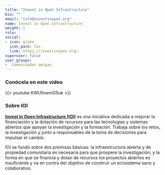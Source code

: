 ```yaml
---
title: "Invest in Open Infrastructure"
bio: ""
email: "info@investinopen.org"
name: Invest in Open Infrastructure
weight: 1
role: 
social:
- icon: globe
  icon_pack: fas
  link: https://investinopen.org/
superuser: false
user_groups:
-  Comunidades amigas
---
```


### Conócela en este video

{{< youtube KWUfowmG5uk >}} 

### Sobre IOI

**[Invest in Open Infrastructure (IOI)](https://investinopen.org/)** es una iniciativa dedicada a mejorar la financiación y la dotación de recursos para las tecnologías y sistemas abiertos que apoyan la investigación y la formación. Trabaja sobre los retos, la investigación y junto a responsables de la toma de decisiones para impulsar el cambio.

IOI se fundó sobre dos premisas básicas: la infraestructura abierta y de propiedad comunitaria es necesaria para que prospere la investigación; y la forma en que se financia y dotan de recursos los proyectos abiertos es insuficiente y va en contra del objetivo de construir un ecosistema sano y colaborativo.


